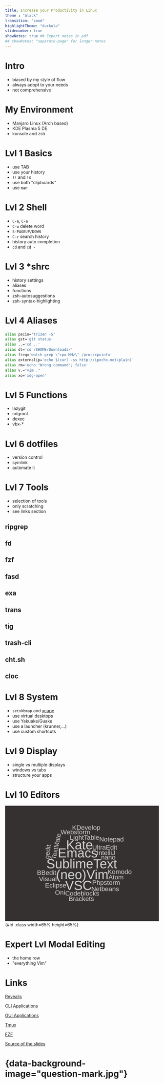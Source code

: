 ```yaml
---
title: Increase your Productivity in Linux
theme : "black"
transition: "zoom"
highlightTheme: "darkula"
slidenumber: true
showNotes: true ## Export notes in pdf
## showNotes: "separate-page" for longer notes
---
```


# Intro

- biased by my style of flow
- always adopt to your needs
- not comprehensive

# My Environment

- Manjaro Linux (Arch based)
- KDE Plasma 5 DE
- konsole and zsh

# Lvl 1 Basics

- use TAB
- use your history
- `!!` and `!$`
- use both "clipboards"
- use `man`

# Lvl 2 Shell

- `C-a`, `C-e`
- `C-w` delete word
- `S-PAGEUP/DOWN`
- `C-r` search history
- history auto completion
- `cd` and `cd -`

# Lvl 3 *shrc

- history settings
- aliases
- functions
- zsh-autosuggestions
- zsh-syntax-highlighting

# Lvl 4 Aliases

```sh
alias pacin='trizen -S'
alias gst='git status'
alias ..='cd ..'
alias dl='cd /$HOME/Downloads/'
alias freq='watch grep \"cpu MHz\" /proc/cpuinfo'
alias externalip='echo $(curl -ss http://ipecho.net/plain)'
alias rm='echo "Wrong command"; false'
alias v.="vim ."
alias xo='xdg-open'
```

# Lvl 5 Functions

- lazygit
- cdgroot
- dexec
- vbx-*

# Lvl 6 dotfiles

- version control
- symlink
- automate it

# Lvl 7 Tools

- selection of tools
- only scratching
- see links section

## ripgrep

## fd

## fzf

## fasd

## exa

## trans

## tig

## trash-cli

## cht.sh

## cloc

# Lvl 8 System

- `setxkbmap` and [xcape](https://github.com/alols/xcape)
- use virtual desktops
- use Yakuake/Guake
- use a launcher (krunner,...)
- use custom shortcuts

# Lvl 9 Display

- single vs multiple displays
- windows vs tabs
- structure your apps

# Lvl 10 Editors

![](wordcloud.png){#id .class width=65% height=65%}

# Expert Lvl Modal Editing

- the home row
- "everything Vim"

# Links

[Revealjs](https://knowledge.rootknecht.net/revealjs)

[CLI Applications](https://knowledge.rootknecht.net/cli-applications)

[GUI Applications](https://knowledge.rootknecht.net/gui-applications)

[Tmux](https://knowledge.rootknecht.net/tmux)

[FZF](https://knowledge.rootknecht.net/fzf)

[Source of the slides](https://repo.rootknecht.net/open/linux-productivity)

# {data-background-image="question-mark.jpg"}
